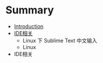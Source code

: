 # Summary

* [Introduction](README.md)
* [IDE相关](IDE相关.md)
   * Linux 下 Sublime Text 中文输入
   * Linux
* IDE相关

